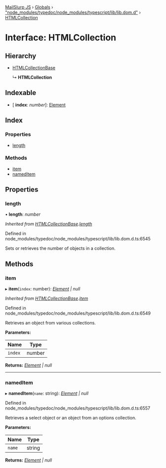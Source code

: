 [MailSlurp JS](../README.md) › [Globals](../globals.md) › ["node_modules/typedoc/node_modules/typescript/lib/lib.dom.d"](../modules/_node_modules_typedoc_node_modules_typescript_lib_lib_dom_d_.md) › [HTMLCollection](_node_modules_typedoc_node_modules_typescript_lib_lib_dom_d_.htmlcollection.md)

# Interface: HTMLCollection

## Hierarchy

* [HTMLCollectionBase](_node_modules_typedoc_node_modules_typescript_lib_lib_dom_d_.htmlcollectionbase.md)

  ↳ **HTMLCollection**

## Indexable

* \[ **index**: *number*\]: [Element](_node_modules_typedoc_node_modules_typescript_lib_lib_dom_d_.element.md)

## Index

### Properties

* [length](_node_modules_typedoc_node_modules_typescript_lib_lib_dom_d_.htmlcollection.md#length)

### Methods

* [item](_node_modules_typedoc_node_modules_typescript_lib_lib_dom_d_.htmlcollection.md#item)
* [namedItem](_node_modules_typedoc_node_modules_typescript_lib_lib_dom_d_.htmlcollection.md#nameditem)

## Properties

###  length

• **length**: *number*

*Inherited from [HTMLCollectionBase](_node_modules_typedoc_node_modules_typescript_lib_lib_dom_d_.htmlcollectionbase.md).[length](_node_modules_typedoc_node_modules_typescript_lib_lib_dom_d_.htmlcollectionbase.md#length)*

Defined in node_modules/typedoc/node_modules/typescript/lib/lib.dom.d.ts:6545

Sets or retrieves the number of objects in a collection.

## Methods

###  item

▸ **item**(`index`: number): *[Element](_node_modules_typedoc_node_modules_typescript_lib_lib_dom_d_.element.md) | null*

*Inherited from [HTMLCollectionBase](_node_modules_typedoc_node_modules_typescript_lib_lib_dom_d_.htmlcollectionbase.md).[item](_node_modules_typedoc_node_modules_typescript_lib_lib_dom_d_.htmlcollectionbase.md#item)*

Defined in node_modules/typedoc/node_modules/typescript/lib/lib.dom.d.ts:6549

Retrieves an object from various collections.

**Parameters:**

Name | Type |
------ | ------ |
`index` | number |

**Returns:** *[Element](_node_modules_typedoc_node_modules_typescript_lib_lib_dom_d_.element.md) | null*

___

###  namedItem

▸ **namedItem**(`name`: string): *[Element](_node_modules_typedoc_node_modules_typescript_lib_lib_dom_d_.element.md) | null*

Defined in node_modules/typedoc/node_modules/typescript/lib/lib.dom.d.ts:6557

Retrieves a select object or an object from an options collection.

**Parameters:**

Name | Type |
------ | ------ |
`name` | string |

**Returns:** *[Element](_node_modules_typedoc_node_modules_typescript_lib_lib_dom_d_.element.md) | null*
